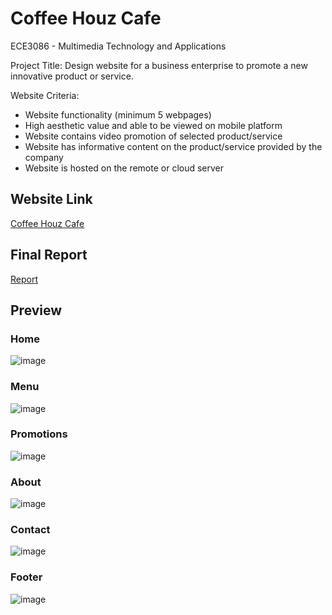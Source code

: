 # Coffee Houz Cafe
ECE3086 - Multimedia Technology and Applications 

Project Title: Design website for a business enterprise to promote a new innovative product or service. 

Website Criteria:
- Website functionality (minimum 5 webpages)
- High aesthetic value and able to be viewed on mobile platform 
- Website contains video promotion of selected product/service
- Website has informative content on the product/service provided by the company
- Website is hosted on the remote or cloud server 

## Website Link
[Coffee Houz Cafe](https://zakizndn.github.io/Website_Design/)

## Final Report
[Report](https://github.com/zakizndn/Website_Design/files/12138006/Report.pdf)

## Preview 
### Home
![image](https://user-images.githubusercontent.com/117178074/212964187-90792c96-f537-4339-bc33-22fd000d9652.png)

### Menu
![image](https://user-images.githubusercontent.com/117178074/212964360-67029f55-64a5-41dd-ae19-558c8a5ca417.png)

### Promotions
![image](https://user-images.githubusercontent.com/117178074/212964385-420c061f-44b0-42ed-a1ce-e20c3d089c4b.png)

### About
![image](https://user-images.githubusercontent.com/117178074/212964423-c9fb872b-16c3-4d3a-bd41-788ef04386bc.png)

### Contact
![image](https://user-images.githubusercontent.com/117178074/212964455-38b46afc-474b-4981-b136-1a9841665118.png)

### Footer
![image](https://user-images.githubusercontent.com/117178074/212964480-81b05b04-7c96-4bf4-84ab-8da2972c18a2.png)
